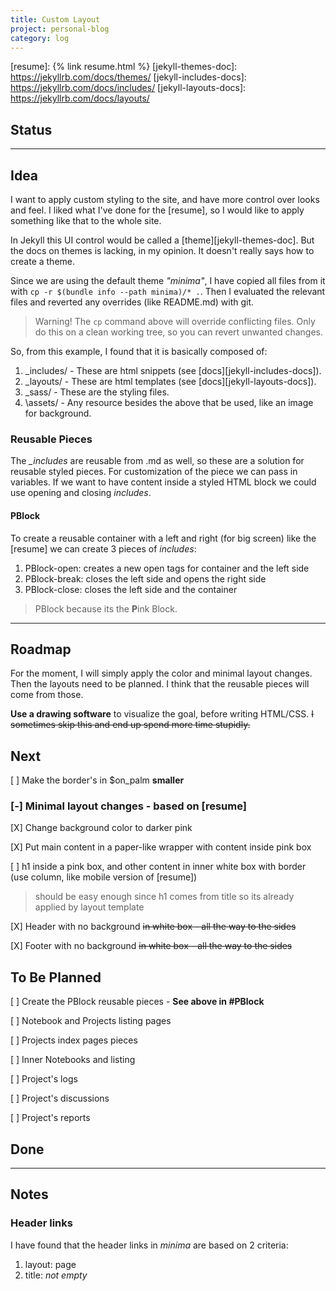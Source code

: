 ```yaml
---
title: Custom Layout
project: personal-blog
category: log
---
```

[resume]: {% link resume.html %}
[jekyll-themes-doc]: https://jekyllrb.com/docs/themes/
[jekyll-includes-docs]: https://jekyllrb.com/docs/includes/
[jekyll-layouts-docs]: https://jekyllrb.com/docs/layouts/


## Status



---

## Idea

I want to apply custom styling to the site, and have more control over looks and feel. I liked what I've done for the [resume], so I would like to apply something like that to the whole site.

In Jekyll this UI control would be called a [theme][jekyll-themes-doc]. But the docs on themes is lacking, in my opinion. It doesn't really says how to create a theme.

Since we are using the default theme *"minima"*, I have copied all files from it with `cp -r $(bundle info --path minima)/* .`. Then I evaluated the relevant files and reverted any overrides (like README.md) with git. 

> Warning! The `cp` command above will override conflicting files. Only do this on a clean working tree, so you can revert unwanted changes.

So, from this example, I found that it is basically composed of:

1. \_includes/ - These are html snippets (see [docs][jekyll-includes-docs]).
2. \_layouts/ - These are html templates (see [docs][jekyll-layouts-docs]).
3. \_sass/ - These are the styling files.
4. \assets/ - Any resource besides the above that be used, like an image for background.

### Reusable Pieces

The *\_includes* are reusable from .md as well, so these are a solution for reusable styled pieces. For customization of the piece we can pass in variables. If we want to have content inside a styled HTML block we could use opening and closing *includes*.

#### PBlock

To create a reusable container with a left and right (for big screen) like the [resume] we can create 3 pieces of *includes*:

1. PBlock-open: creates a new open tags for container and the left side
2. PBlock-break: closes the left side and opens the right side
3. PBlock-close: closes the left side and the container

> PBlock because its the **P**ink Block.

---

## Roadmap

For the moment, I will simply apply the color and minimal layout changes. Then the layouts need to be planned. I think that the reusable pieces will come from those. 

**Use a drawing software** to visualize the goal, before writing HTML/CSS. ~~I sometimes skip this and end up spend more time stupidly.~~

## Next

[ ] Make the border's in $on_palm **smaller** 

### [-] Minimal layout changes - based on [resume]

[X] Change background color to darker pink

[X] Put main content in a paper-like wrapper with content inside pink box

[ ] h1 inside a pink box, and other content in inner white box with border (use column, like mobile version of [resume])

> should be easy enough since h1 comes from title so its already applied by layout template

[X] Header with no background ~~in white box - all the way to the sides~~

[X] Footer  with no background ~~in white box - all the way to the sides~~

## To Be Planned

[ ] Create the PBlock reusable pieces - **See above in #PBlock**

[ ] Notebook and Projects listing pages

[ ] Projects index pages pieces

[ ] Inner Notebooks and listing

[ ] Project's logs

[ ] Project's discussions

[ ] Project's reports

## Done


---

## Notes

### Header links

I have found that the header links in *minima* are based on 2 criteria:

1. layout: page
2. title: *not empty*

